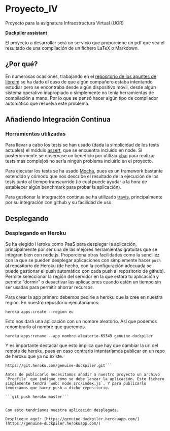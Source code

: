 # Proyecto_IV
Proyecto para la asignatura Infraestructura Virtual (UGR)

**Duckpiler assistant**

El proyecto a desarrollar será un servicio que proporcione un pdf que
sea el resultado de una compilación de un fichero LaTeX o Markdown.


## ¿Por qué?

En numerosas ocasiones, trabajando en el [repositorio de los apuntes
de libreim](https://github.com/libreim/apuntesDGIIM) se ha dado el
caso de que algún compañero estaba intentando estudiar pero se
encontraba desde algún dispositivo móvil, desde algún sistema
operativo inapropiado o simplemente no tenía herramientas de
compilación a mano. Por lo que se pensó hacer algún tipo de compilador
automático que resuelva este problema. 

## Añadiendo Integración Continua

### Herramientas utilizadas

Para llevar a cabo los tests se han usado (dada la simplicidad de los
tests actuales) el
módulo [assert](https://nodejs.org/api/assert.html), que se encuentra
incluído en node. Si posteriormente se observase un beneficio por
utilizar [chai](https://www.chaijs.com/) para realizar tests más
complejos no sería ningún problema incluirlo en el proyecto.

Para ejecutar los tests se ha usado [Mocha](https://mochajs.org/),
pues es un framework bastante extendido y cómodo que nos describe el
resultado de la ejecución de los tests junto al tiempo transcurrido
(lo cual puede ayudar a la hora de establecer algún benchmark para
probar la aplicación).

Para gestionar la integración continua se ha
utilizado [travis](https://travis-ci.org/), principalmente por su
integración con github y su facilidad de uso.

## Desplegando

### Desplegando en Heroku

Se ha elegido Heroku como PaaS para desplegar la aplicación,
principalmente por ser una de las mejores herramientas gratuitas que
se integran bien con node.js. Proporciona otras
facilidades como la sencillez con la que se pueden desplegar
aplicaciones con simplemente hacer `push` al repositorio de Heroku (de
hecho, con la configuración adecuada se puede gestionar el push
automático con cada push al repositorio de github). Permite
seleccionar la región del servidor en la que estará tu aplicación y
permite “dormir” o desactivar las aplicaciones cuando estén un tiempo
sin ser usadas para permitir ahorrar recursos.

Para crear la app primero debemos pedirle a heroku que la cree en
nuestra región. En nuestro repositorio ejecutaríamos:

```heroku apps:create --region eu ```

Esto nos dará una aplicación con un nombre aleatorio. Así que podemos
renombrarlo al nombre que queremos.

```heroku apps:rename --app nombre-aleatorio-69349 genuine-duckpiler```

Y es importante destacar que esto implica que hay que cambiar la url
del remote de heroku, pues en caso contrario intentaríamos publicar en
un repo de heroku que ya no existe.

```git remote set-url heroku
https://git.heroku.com/genuine-duckpiler.git```

Antes de publicarlo necesitamos añadir a nuestro proyecto un archivo
`Procfile` que indique cómo se debe lanzar la aplicación. Este fichero
simplemente tendrá `web: node src/index.js`. Y para publicarlo
tendríamos que hacer push a dicho repositorio. 

```git push heroku master```


Con esto tendríamos nuestra aplicación desplegada.

Despliegue aquí: [https://genuine-duckpiler.herokuapp.com/](https://genuine-duckpiler.herokuapp.com/)
